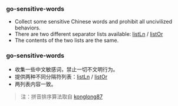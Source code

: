 ### go-sensitive-words
- Collect some sensitive Chinese words and prohibit all uncivilized behaviors.
- There are two different separator lists available: [listLn](https://raw.githubusercontent.com/YeSilin/go-sensitive-words/master/listLn.txt) / [listOr](https://raw.githubusercontent.com/YeSilin/go-sensitive-words/master/listOr.txt)
- The contents of the two lists are the same.



### go-sensitive-words
- 收集一些中文敏感词，禁止一切不文明行为。
- 提供两种不同分隔符列表：[listLn](https://raw.githubusercontent.com/YeSilin/go-sensitive-words/master/listLn.txt) / [listOr](https://raw.githubusercontent.com/YeSilin/go-sensitive-words/master/listOr.txt)
- 两列表内容一致。



> 注：拼音排序算法取自 [konglong87](https://github.com/konglong87/golang_sort_by_chinese_pinyin)

